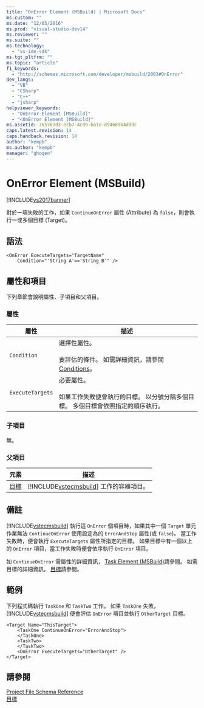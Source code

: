 ```yaml
---
title: "OnError Element (MSBuild) | Microsoft Docs"
ms.custom: ""
ms.date: "12/05/2016"
ms.prod: "visual-studio-dev14"
ms.reviewer: ""
ms.suite: ""
ms.technology: 
  - "vs-ide-sdk"
ms.tgt_pltfrm: ""
ms.topic: "article"
f1_keywords: 
  - "http://schemas.microsoft.com/developer/msbuild/2003#OnError"
dev_langs: 
  - "VB"
  - "CSharp"
  - "C++"
  - "jsharp"
helpviewer_keywords: 
  - "OnError Element [MSBuild]"
  - "<OnError Element [MSBuild]"
ms.assetid: 765767d3-ecb7-4cd9-ba1e-d9468964dddc
caps.latest.revision: 14
caps.handback.revision: 14
author: "kempb"
ms.author: "kempb"
manager: "ghogen"
---
```

# OnError Element (MSBuild)
[!INCLUDE[vs2017banner](../code-quality/includes/vs2017banner.md)]

對於一項失敗的工作，如果 `ContinueOnError` 屬性 \(Attribute\) 為 `false`，則會執行一或多個目標 \(Target\)。  
  
## 語法  
  
```  
<OnError ExecuteTargets="TargetName"  
    Condition="'String A'=='String B'" />  
```  
  
## 屬性和項目  
 下列章節會說明屬性、子項目和父項目。  
  
### 屬性  
  
|屬性|描述|  
|--------|--------|  
|`Condition`|選擇性屬性。<br /><br /> 要評估的條件。  如需詳細資訊，請參閱[Conditions](../msbuild/msbuild-conditions.md)。|  
|`ExecuteTargets`|必要屬性。<br /><br /> 如果工作失敗便會執行的目標。  以分號分隔多個目標。  多個目標會依照指定的順序執行。|  
  
### 子項目  
 無。  
  
### 父項目  
  
|元素|描述|  
|--------|--------|  
|[目標](../msbuild/target-element-msbuild.md)|[!INCLUDE[vstecmsbuild](../extensibility/internals/includes/vstecmsbuild_md.md)] 工作的容器項目。|  
  
## 備註  
 [!INCLUDE[vstecmsbuild](../extensibility/internals/includes/vstecmsbuild_md.md)] 執行這 `OnError` 個項目時，如果其中一個 `Target` 單元作業無法 `ContinueOnError` 使用設定為的 `ErrorAndStop` 屬性\(或 `false`\)。  當工作失敗時，便會執行 `ExecuteTargets` 屬性所指定的目標。  如果目標中有一個以上的 `OnError` 項目，當工作失敗時便會依序執行 `OnError` 項目。  
  
 如 `ContinueOnError` 需屬性的詳細資訊， [Task Element \(MSBuild\)](../msbuild/task-element-msbuild.md)請參閱。  如需目標的詳細資訊， [目標](../msbuild/msbuild-targets.md)請參閱。  
  
## 範例  
 下列程式碼執行 `TaskOne` 和 `TaskTwo` 工作。  如果 `TaskOne` 失敗，[!INCLUDE[vstecmsbuild](../extensibility/internals/includes/vstecmsbuild_md.md)] 便會評估 `OnError` 項目並執行 `OtherTarget` 目標。  
  
```  
<Target Name="ThisTarget">  
    <TaskOne ContinueOnError="ErrorAndStop">  
    </TaskOne>  
    <TaskTwo>  
    </TaskTwo>  
    <OnError ExecuteTargets="OtherTarget" />  
</Target>  
```  
  
## 請參閱  
 [Project File Schema Reference](../msbuild/msbuild-project-file-schema-reference.md)   
 [目標](../msbuild/msbuild-targets.md)
